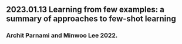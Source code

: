 ## 2023.01.13 Learning from few examples: a summary of approaches to few-shot learning
### Archit Parnami and Minwoo Lee 2022.
